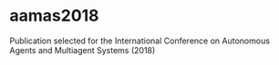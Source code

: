 # aamas2018
Publication selected for the International Conference on Autonomous Agents and Multiagent Systems (2018)
